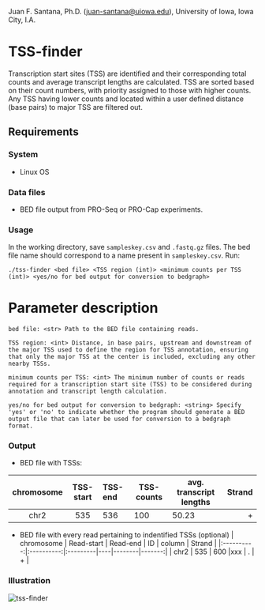 Juan F. Santana, Ph.D. (juan-santana@uiowa.edu), University of Iowa, Iowa City, I.A.

# TSS-finder
Transcription start sites (TSS) are identified and their corresponding total counts and average transcript lengths are calculated. TSS are sorted based on their count numbers, with priority assigned to those with higher counts. Any TSS having lower counts and located within a user defined distance (base pairs) to major TSS are filtered out.

## Requirements

### System

- Linux OS

### Data files

- BED file output from PRO-Seq or PRO-Cap experiments.

### Usage

In the working directory, save `sampleskey.csv` and `.fastq.gz` files. 
The bed file name should correspond to a name present in `sampleskey.csv`.
Run:

```
./tss-finder <bed file> <TSS region (int)> <minimum counts per TSS (int)> <yes/no for bed output for conversion to bedgraph>
```

# Parameter description #
```
bed file: <str> Path to the BED file containing reads.

TSS region: <int> Distance, in base pairs, upstream and downstream of the major TSS used to define the region for TSS annotation, ensuring that only the major TSS at the center is included, excluding any other nearby TSSs.

minimum counts per TSS: <int> The minimum number of counts or reads required for a transcription start site (TSS) to be considered during annotation and transcript length calculation.

yes/no for bed output for conversion to bedgraph: <string> Specify 'yes' or 'no' to indicate whether the program should generate a BED output file that can later be used for conversion to a bedgraph format.

```

### Output
- BED file with TSSs:

| chromosome | TSS-start | TSS-end | TSS-counts | avg. transcript lengths | Strand |
|:----------:|:---------:|:--------|------------|-------------------------|-------:|
|    chr2    |  535      |  536    |   100      |       50.23             |  +     |


- BED file with every read pertaining to indentified TSSs (optional)
| chromosome | Read-start | Read-end | ID | column | Strand |
|:----------:|:----------:|:---------|----|--------|-------:|
| chr2       |  535       |   600    |xxx |  .     |  +     |

### Illustration

![tss-finder](https://github.com/JuanFSantana/TSS-finder/assets/38702786/719dc006-2e05-4e73-96e5-9ad899420883)